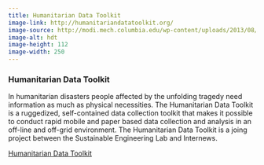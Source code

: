 ```yaml
---
title: Humanitarian Data Toolkit
image-link: http://humanitariandatatoolkit.org/
image-source: http://modi.mech.columbia.edu/wp-content/uploads/2013/08/hdt.png
image-alt: hdt
image-height: 112
image-width: 250
---
```

<h3>Humanitarian Data Toolkit</h3>
<p>In humanitarian disasters people affected by the unfolding tragedy need information as much as physical necessities. The Humanitarian Data Toolkit is a ruggedized, self-contained data collection toolkit that makes it possible to conduct rapid mobile and paper based data collection and analysis in an off-line and off-grid environment. The Humanitarian Data Toolkit is a joing project between the Sustainable Engineering Lab and Internews.</p>
<a href="http://humanitariandatatoolkit.org/" target="blank"> Humanitarian Data Toolkit</a>
